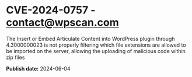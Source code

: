 # CVE-2024-0757 - contact@wpscan.com

The Insert or Embed Articulate Content into WordPress plugin through 4.3000000023 is not properly filtering which file extensions are allowed to be imported on the server, allowing the uploading of malicious code within zip files

**Publish date:** 2024-06-04
